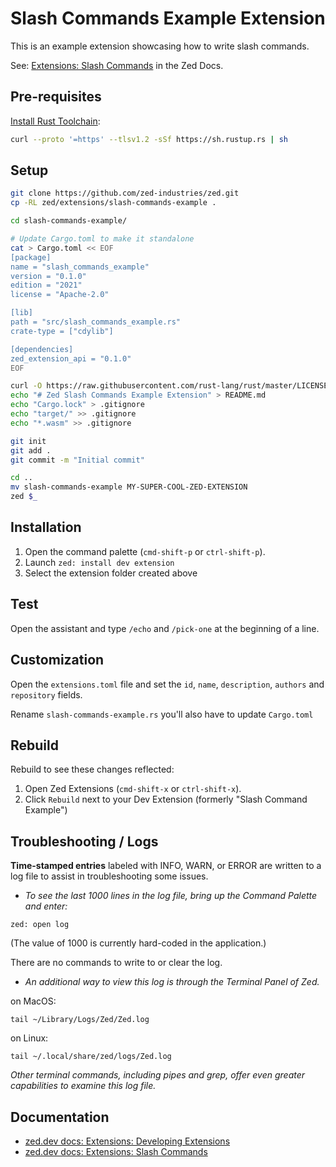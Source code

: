 # Slash Commands Example Extension

This is an example extension showcasing how to write slash commands.

See: [Extensions: Slash Commands](https://zed.dev/docs/extensions/slash-commands) in the Zed Docs.

## Pre-requisites

[Install Rust Toolchain](https://www.rust-lang.org/tools/install):

```sh
curl --proto '=https' --tlsv1.2 -sSf https://sh.rustup.rs | sh
```

## Setup

```sh
git clone https://github.com/zed-industries/zed.git
cp -RL zed/extensions/slash-commands-example .

cd slash-commands-example/

# Update Cargo.toml to make it standalone
cat > Cargo.toml << EOF
[package]
name = "slash_commands_example"
version = "0.1.0"
edition = "2021"
license = "Apache-2.0"

[lib]
path = "src/slash_commands_example.rs"
crate-type = ["cdylib"]

[dependencies]
zed_extension_api = "0.1.0"
EOF

curl -O https://raw.githubusercontent.com/rust-lang/rust/master/LICENSE-APACHE
echo "# Zed Slash Commands Example Extension" > README.md
echo "Cargo.lock" > .gitignore
echo "target/" >> .gitignore
echo "*.wasm" >> .gitignore

git init
git add .
git commit -m "Initial commit"

cd ..
mv slash-commands-example MY-SUPER-COOL-ZED-EXTENSION
zed $_
```

## Installation

1. Open the command palette (`cmd-shift-p` or `ctrl-shift-p`).
2. Launch `zed: install dev extension`
3. Select the extension folder created above

## Test

Open the assistant and type `/echo` and `/pick-one` at the beginning of a line.

## Customization

Open the `extensions.toml` file and set the `id`, `name`, `description`, `authors` and `repository` fields.

Rename `slash-commands-example.rs` you'll also have to update `Cargo.toml`

## Rebuild

Rebuild to see these changes reflected:

1. Open Zed Extensions (`cmd-shift-x` or `ctrl-shift-x`).
2. Click `Rebuild` next to your Dev Extension (formerly "Slash Command Example")

## Troubleshooting / Logs

**Time-stamped entries** labeled with INFO, WARN, or ERROR are written to a log file to assist in troubleshooting some issues.

- *To see the last 1000 lines in the log file, bring up the Command Palette and enter:*

```
zed: open log
```

(The value of 1000 is currently hard-coded in the application.)

There are no commands to write to or clear the log.

- *An additional way to view this log is through the Terminal Panel of Zed.*

on MacOS:
``` shell
tail ~/Library/Logs/Zed/Zed.log
```

on Linux:
``` shell
tail ~/.local/share/zed/logs/Zed.log
```
*Other terminal commands, including pipes and grep, offer even greater capabilities to examine this log file.*

## Documentation

- [zed.dev docs: Extensions: Developing Extensions](https://zed.dev/docs/extensions/developing-extensions)
- [zed.dev docs: Extensions: Slash Commands](https://zed.dev/docs/extensions/slash-commands)
